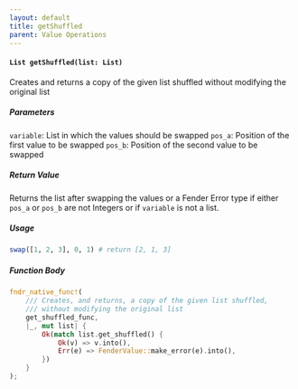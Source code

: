 ```yaml
---
layout: default
title: getShuffled
parent: Value Operations
---
```


#### `List getShuffled(list: List)`
Creates and returns a copy of the given list shuffled without modifying the original list

##### Parameters
`variable`: List in which the values should be swapped
`pos_a`: Position of the first value to be swapped
`pos_b`: Position of the second value to be swapped

##### Return Value
Returns the list after swapping the values or a Fender Error type if either `pos_a` or `pos_b` are not Integers or if `variable` is not a list.

##### Usage
```r
swap([1, 2, 3], 0, 1) # return [2, 1, 3]
```

##### Function Body
```rust
fndr_native_func!(
    /// Creates, and returns, a copy of the given list shuffled,
    /// without modifying the original list
    get_shuffled_func,
    |_, mut list| {
        Ok(match list.get_shuffled() {
            Ok(v) => v.into(),
            Err(e) => FenderValue::make_error(e).into(),
        })
    }
);
```
